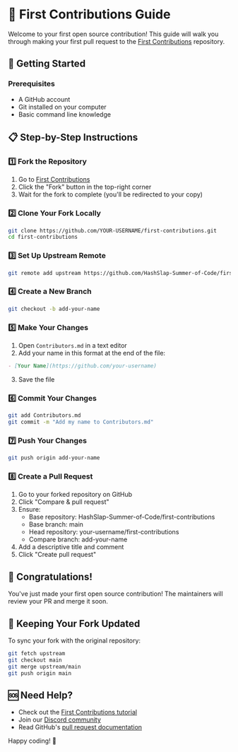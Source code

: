 # 🚀 First Contributions Guide

Welcome to your first open source contribution! This guide will walk you through making your first pull request to the [First Contributions](https://github.com/HashSlap-Summer-of-Code/first-contributions) repository.

## 🌟 Getting Started

### Prerequisites
- A GitHub account
- Git installed on your computer
- Basic command line knowledge

## 📋 Step-by-Step Instructions

### 1️⃣ Fork the Repository
1. Go to [First Contributions](https://github.com/HashSlap-Summer-of-Code/first-contributions)
2. Click the "Fork" button in the top-right corner
3. Wait for the fork to complete (you'll be redirected to your copy)

### 2️⃣ Clone Your Fork Locally
```bash
git clone https://github.com/YOUR-USERNAME/first-contributions.git
cd first-contributions
```

### 3️⃣ Set Up Upstream Remote
```bash
git remote add upstream https://github.com/HashSlap-Summer-of-Code/first-contributions.git
```

### 4️⃣ Create a New Branch
```bash
git checkout -b add-your-name
```

### 5️⃣ Make Your Changes
1. Open `Contributors.md` in a text editor
2. Add your name in this format at the end of the file:
```markdown
- [Your Name](https://github.com/your-username)
```
3. Save the file

### 6️⃣ Commit Your Changes
```bash
git add Contributors.md
git commit -m "Add my name to Contributors.md"
```

### 7️⃣ Push Your Changes
```bash
git push origin add-your-name
```

### 8️⃣ Create a Pull Request
1. Go to your forked repository on GitHub
2. Click "Compare & pull request"
3. Ensure:
   - Base repository: HashSlap-Summer-of-Code/first-contributions
   - Base branch: main
   - Head repository: your-username/first-contributions
   - Compare branch: add-your-name
4. Add a descriptive title and comment
5. Click "Create pull request"

## 🎉 Congratulations!
You've just made your first open source contribution! The maintainers will review your PR and merge it soon.

## 🔄 Keeping Your Fork Updated
To sync your fork with the original repository:
```bash
git fetch upstream
git checkout main
git merge upstream/main
git push origin main
```

## 🆘 Need Help?
- Check out the [First Contributions tutorial](https://github.com/firstcontributions/first-contributions)
- Join our [Discord community](https://discord.gg/hashslap)
- Read GitHub's [pull request documentation](https://docs.github.com/en/pull-requests)

Happy coding! 🚀
